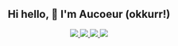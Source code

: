 <h2 align="center">Hi hello, 👋 I'm Aucoeur (okkurr!)</h2>

<p align="center">
  <a href="https://www.linkedin.com/in/aucoeurngo/">
    <img src="https://img.shields.io/badge/AUCOEUR_NGO-blue?style=for-the-badge&logo=linkedin&labelColor=005b8e" />
  </a>
  <a href="https://medium.com/@aucoeurngo">
    <img src="https://img.shields.io/badge/@aucoeurngo-333333?style=for-the-badge&logo=medium&logoColor=white&labelColor=black" />
  </a>
  <a href="https://github.com/aucoeur" title="is it passé to joke about recursion">
    <img src="https://img.shields.io/badge/i_maked_this-grey?style=for-the-badge&logo=github&logoColor=white&labelColor=24292e" />
  </a>
  <a href="mailto:aucoeurngo@gmail.com">
    <img src="https://img.shields.io/badge/contact_me-red?style=for-the-badge&logo=gmail&logoColor=white&labelColor=D14836" />
  </a>
</p>
